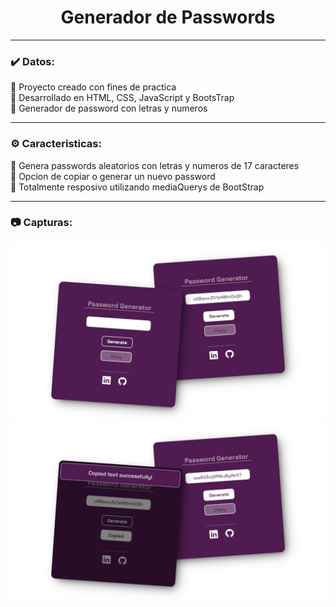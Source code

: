 <div id="titulo" align="center">
    <h1>Generador de Passwords</h1>
</div>

---

<div id="datos">
    <h3>✔️ Datos:</h3>
    <p>
        🔹 Proyecto creado con fines de practica <br>
        🔹 Desarrollado en HTML, CSS, JavaScript y BootsTrap <br>
        🔹 Generador de password con letras y numeros
    </p>
</div>

---

<div id="caracteristicas">
    <h3>⚙️ Caracteristicas:</h3>
    <p>
        🔸 Genera passwords aleatorios con letras y numeros de 17 caracteres<br>
        🔸 Opcion de copiar o generar un nuevo password<br>
        🔸 Totalmente resposivo utilizando mediaQuerys de BootStrap<br>
    </p>
</div>

---

<div id="capturas" align="center">
    <h3 align="left"> 📷 Capturas:</h3>
    <img src="https://github.com/elchino8779/ImagenesGitHub/blob/main/ShotsImages/PassGenerate/img01.png?raw=true" alt="Cap1" width="800">
    <br>
    <img src="https://github.com/elchino8779/ImagenesGitHub/blob/main/ShotsImages/PassGenerate/img02.png?raw=true" alt="Cap2" width="800">
</div>
